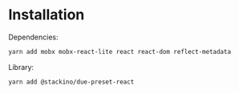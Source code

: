 # Installation

Dependencies:
```sh
yarn add mobx mobx-react-lite react react-dom reflect-metadata
```

Library:
```sh
yarn add @stackino/due-preset-react
```